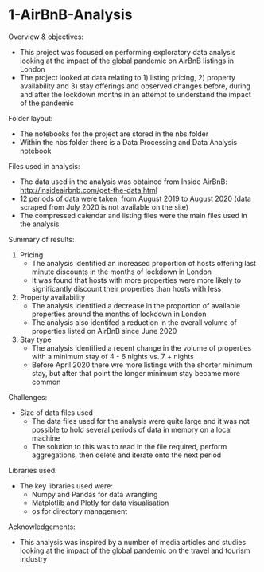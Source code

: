 # 1-AirBnB-Analysis
Overview & objectives:
- This project was focused on performing exploratory data analysis looking at the impact of the global pandemic on AirBnB listings in London 
- The project looked at data relating to 1) listing pricing, 2) property availability and 3) stay offerings and observed changes before, during and after the lockdown months in an attempt to understand the impact of the pandemic

Folder layout:
- The notebooks for the project are stored in the nbs folder
- Within the nbs folder there is a Data Processing and Data Analysis notebook 

Files used in analysis:
- The data used in the analysis was obtained from Inside AirBnB: http://insideairbnb.com/get-the-data.html
- 12 periods of data were taken, from August 2019 to August 2020 (data scraped from July 2020 is not available on the site)
- The compressed calendar and listing files were the main files used in the analysis 

Summary of results:
1. Pricing
    - The analysis identified an increased proportion of hosts offering last minute discounts in the months of lockdown in London
    - It was found that hosts with more properties were more likely to significantly discount their properties than hosts with less
2. Property availability 
    - The analysis identified a decrease in the proportion of available properties around the months of lockdown in London
    - The analysis also identifed a reduction in the overall volume of properties listed on AirBnB since June 2020
3. Stay type
    - The analysis identified a recent change in the volume of properties with a minimum stay of 4 - 6 nights vs. 7 + nights
    - Before April 2020 there wre more listings with the shorter minimum stay, but after that point the longer minimum stay became more common  
 

Challenges:
- Size of data files used 
    - The data files used for the analysis were quite large and it was not possible to hold several periods of data in memory on a local machine 
    - The solution to this was to read in the file required, perform aggregations, then delete and iterate onto the next period 
    
Libraries used:
- The key libraries used were:
    - Numpy and Pandas for data wrangling 
    - Matplotlib and Plotly for data visualisation 
    - os for directory management 
    
Acknowledgements:
- This analysis was inspired by a number of media articles and studies looking at the impact of the global pandemic on the travel and tourism industry
